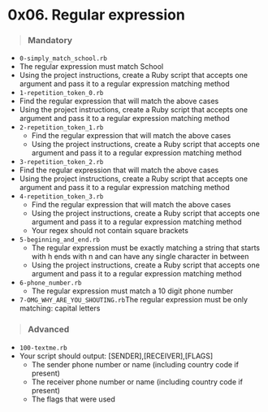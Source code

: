 # 0x06. Regular expression
  > ### Mandatory
  - `0-simply_match_school.rb` 
   - The regular expression must match School
   - Using the project instructions, create a Ruby script that accepts one argument and pass it to a regular expression matching method
  - `1-repetition_token_0.rb`
   - Find the regular expression that will match the above cases
   - Using the project instructions, create a Ruby script that accepts one argument and pass it to a regular expression matching method
  - `2-repetition_token_1.rb` 
    - Find the regular expression that will match the above cases
    - Using the project instructions, create a Ruby script that accepts one argument and pass it to a regular expression matching method
  - `3-repetition_token_2.rb`
   - Find the regular expression that will match the above cases
   - Using the project instructions, create a Ruby script that accepts one argument and pass it to a regular expression matching method
  - `4-repetition_token_3.rb`
    - Find the regular expression that will match the above cases
    - Using the project instructions, create a Ruby script that accepts one argument and pass it to a regular expression matching method
    - Your regex should not contain square brackets 
  - `5-beginning_and_end.rb`
    - The regular expression must be exactly matching a string that starts with h ends with n and can have any single character in between
    - Using the project instructions, create a Ruby script that accepts one argument and pass it to a regular expression matching method
  - `6-phone_number.rb` 
    - The regular expression must match a 10 digit phone number
  - `7-OMG_WHY_ARE_YOU_SHOUTING.rb`The regular expression must be only matching: capital letters


> ### Advanced 
  - `100-textme.rb`  
   - Your script should output: [SENDER],[RECEIVER],[FLAGS]
      - The sender phone number or name (including country code if present)
      - The receiver phone number or name (including country code if present)
      - The flags that were used




